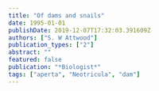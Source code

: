 ```yaml
---
title: "Of dams and snails"
date: 1995-01-01
publishDate: 2019-12-07T17:32:03.391609Z
authors: ["S. W Attwood"]
publication_types: ["2"]
abstract: ""
featured: false
publication: "*Biologist*"
tags: ["aperta", "Neotricula", "dam"]
---
```


